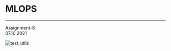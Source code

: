 # MLOPS
---------
Assignment-6 <br>
07.10.2021


![test_utils](https://user-images.githubusercontent.com/89181401/136435022-138d56fc-f066-4437-bdb5-6e7348c4abb1.jpg)
